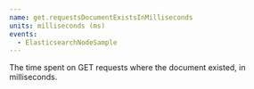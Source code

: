 ```yaml
---
name: get.requestsDocumentExistsInMilliseconds
units: milliseconds (ms)
events:
  - ElasticsearchNodeSample
---
```


The time spent on GET requests where the document existed, in milliseconds.